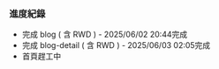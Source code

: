 ### 進度紀錄
* 完成 blog ( 含 RWD ) - 2025/06/02 20:44完成
* 完成 blog-detail ( 含 RWD ) - 2025/06/03 02:05完成
* 首頁趕工中

